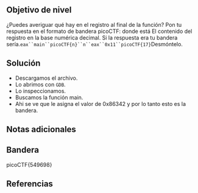 ## Objetivo de nivel
¿Puedes averiguar qué hay en el registro al final de la función? Pon tu respuesta en el formato de bandera picoCTF: donde está El contenido del registro en la base numérica decimal. Si la respuesta era tu bandera sería.`eax``main``picoCTF{n}``n``eax``0x11``picoCTF{17}`Desmóntelo.

## Solución
- Descargamos el archivo.
- Lo abrimos con ``GDB``.
- Lo inspeccionamos.
- Buscamos la función main.
- Ahi se ve que le asigna el valor de 0x86342 y por lo tanto esto es la bandera.

## Notas adicionales


## Bandera
picoCTF{549698}

## Referencias

